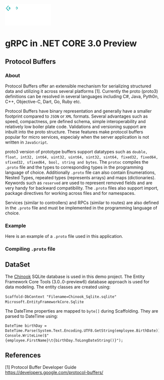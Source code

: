 <img src="grpc-logo.png"  width='150' height='70'>

# gRPC in .NET CORE 3.0 Preview

## Protocol Buffers

### About
Protocol Buffers offer an extensible mechanism for serializing structured data and utilizing it across several platforms [1]. Currently the proto (proto3) definitions can be resolved in several languages including C#, Java, Pyth0n, C++, Objective-C, Dart, Go, Ruby etc.

Protocol Buffers have binary representation and generally have a smaller footprint compared to `JSON` or `XML` formats. Several advantages such as speed, compactness, pre defined schema, simple interoperability and relatively low boiler plate code. Validations and versioning support are inbuilt into the proto structure. These features make protocol buffers popular for micro services, especialy when the server application is not written in `JavaScript`.

proto3 version of prototype buffers support datatypes such as `double, float, int32, int64, uint32, uint64, sint32, sint64, fixed32, fixed64, sfixed32, sfixed64, bool, string and bytes`. The `protoc` compiles the `.proto` file and the types to corresponding types in the programming language of choice. Additionally `.proto` file can also contain Enumerations, Nested Types, repeated types (represents arrays) and maps (dictionaries). Keywords such as `reserved` are used to represent removed fields and are very handy for backward compatibility. The `.proto` files also support import, package directives for working across files and for namespaces.

Services (similar to controllers) and RPCs (similar to routes) are also defined in the `.proto` file and must be implemented in the programming language of choice.

### Example
Here is an example of a `.proto` file used in this application.

### Compiling `.proto` file

## DataSet
The [Chinook](https://github.com/lerocha/chinook-database) SQLite database is used in this demo project. The Entity Framework Core Tools (3.0..0-preview6) database approach is used for data modeling. The entity classes are created using:

`Scaffold-DbContext "Filename=Chinook_Sqlite.sqlite" Microsoft.EntityFrameworkCore.Sqlite`

The DateTime properties are mapped to `byte[]` during Scaffolding. They are parsed to DateTime using:

```
DateTime birthDay = DateTime.Parse(System.Text.Encoding.UTF8.GetString(employee.BirthDate));
Console.WriteLine($"{employee.FirstName}\t{birthDay.ToLongDateString()}");
```


## References
[1] Protocol Buffer Developer Guide https://developers.google.com/protocol-buffers/



